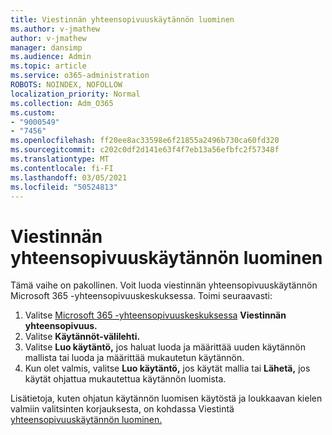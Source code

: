 ```yaml
---
title: Viestinnän yhteensopivuuskäytännön luominen
ms.author: v-jmathew
author: v-jmathew
manager: dansimp
ms.audience: Admin
ms.topic: article
ms.service: o365-administration
ROBOTS: NOINDEX, NOFOLLOW
localization_priority: Normal
ms.collection: Adm_O365
ms.custom:
- "9000549"
- "7456"
ms.openlocfilehash: ff20ee8ac33598e6f21855a2496b730ca60fd320
ms.sourcegitcommit: c202c0df2d141e63f4f7eb13a56efbfc2f57348f
ms.translationtype: MT
ms.contentlocale: fi-FI
ms.lasthandoff: 03/05/2021
ms.locfileid: "50524813"
---
```

# <a name="create-a-communication-compliance-policy"></a>Viestinnän yhteensopivuuskäytännön luominen

Tämä vaihe on pakollinen. Voit luoda viestinnän yhteensopivuuskäytännön Microsoft 365 -yhteensopivuuskeskuksessa. Toimi seuraavasti:

1. Valitse [Microsoft 365 -yhteensopivuuskeskuksessa](https://go.microsoft.com/fwlink/?linkid=2130502) **Viestinnän yhteensopivuus.**
2. Valitse **Käytännöt-välilehti.**
3. Valitse **Luo käytäntö,** jos haluat luoda ja määrittää uuden käytännön mallista tai luoda ja määrittää mukautetun käytännön.
4. Kun olet valmis, valitse **Luo käytäntö,** jos käytät mallia tai **Lähetä,** jos käytät ohjattua mukautettua käytännön luomista.

Lisätietoja, kuten ohjatun käytännön luomisen käytöstä ja loukkaavan kielen valmiin valitsinten korjauksesta, on kohdassa Viestintä [yhteensopivuuskäytännön luominen.](https://go.microsoft.com/fwlink/?linkid=2129079)
